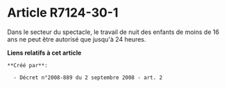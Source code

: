 # Article R7124-30-1

Dans le secteur du spectacle, le travail de nuit des enfants de moins de 16 ans ne peut être autorisé que jusqu'à 24 heures.

**Liens relatifs à cet article**

	**Créé par**:

	  - Décret n°2008-889 du 2 septembre 2008 - art. 2
